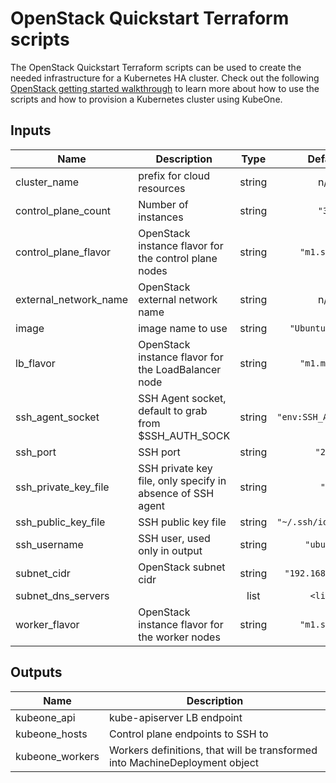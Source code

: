 # OpenStack Quickstart Terraform scripts

The OpenStack Quickstart Terraform scripts can be used to create the needed infrastructure for a Kubernetes HA cluster.
Check out the following [OpenStack getting started walkthrough][os-quickstart] to learn more about how to use the
scripts and how to provision a Kubernetes cluster using KubeOne.

[os-quickstart]: https://github.com/kubermatic/kubeone/blob/master/docs/quickstart-openstack.md

## Inputs

| Name | Description | Type | Default | Required |
|------|-------------|:----:|:-----:|:-----:|
| cluster\_name | prefix for cloud resources | string | n/a | yes |
| control\_plane\_count | Number of instances | string | `"3"` | no |
| control\_plane\_flavor | OpenStack instance flavor for the control plane nodes | string | `"m1.small"` | no |
| external\_network\_name | OpenStack external network name | string | n/a | yes |
| image | image name to use | string | `"Ubuntu 18.04"` | no |
| lb\_flavor | OpenStack instance flavor for the LoadBalancer node | string | `"m1.micro"` | no |
| ssh\_agent\_socket | SSH Agent socket, default to grab from $SSH_AUTH_SOCK | string | `"env:SSH_AUTH_SOCK"` | no |
| ssh\_port | SSH port | string | `"22"` | no |
| ssh\_private\_key\_file | SSH private key file, only specify in absence of SSH agent | string | `""` | no |
| ssh\_public\_key\_file | SSH public key file | string | `"~/.ssh/id_rsa.pub"` | no |
| ssh\_username | SSH user, used only in output | string | `"ubuntu"` | no |
| subnet\_cidr | OpenStack subnet cidr | string | `"192.168.1.0/24"` | no |
| subnet\_dns\_servers |  | list | `<list>` | no |
| worker\_flavor | OpenStack instance flavor for the worker nodes | string | `"m1.small"` | no |

## Outputs

| Name | Description |
|------|-------------|
| kubeone\_api | kube-apiserver LB endpoint |
| kubeone\_hosts | Control plane endpoints to SSH to |
| kubeone\_workers | Workers definitions, that will be transformed into MachineDeployment object |

